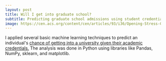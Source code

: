 ```yaml
---
layout: post
title: Will I get into graduate school?
subtitle: Predicting graduate school admissions using student credentials.
image: https://cen.acs.org/content/cen/articles/93/i36/Opening-Stress-Graduate-School/_jcr_content/articlebody/subpar/articlemedia_0.img.jpg/1466568393792.jpg
---
```



I applied several basic machine learning techniques to predict an individual's [chance of getting into a university given their academic credentials.](https://github.com/joekrinke15/PredictingAdmissions/blob/master/College%20Admit%20Project%20.ipynb) The analysis was done in Python using libraries like Pandas, NumPy, sklearn, and matplotlib.


